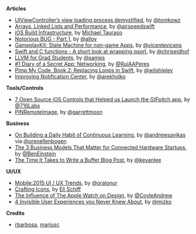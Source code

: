 **Articles**

* [UIViewController’s view loading process demystified](http://szulctomasz.com/ios-uiviewcontrollers-view-loading-process-demystified/), by [@tomkowz](https://twitter.com/tomkowz)
* [Arrays, Linked Lists and Performance](http://airspeedvelocity.net/2015/08/03/arrays-linked-lists-and-performance/), by [@airspeedswift](https://twitter.com/airspeedswift)
* [iOS Build Infrastructure](https://corner.squareup.com/2015/07/ios-build-infrastructure.html), by [Michael Tauraso](https://twitter.com/mtauraso)
* [Notorious BUG - Part 1](http://artsy.github.io/blog/2015/07/30/Notorious-BUG-Part-1/), by [@alloy](https://twitter.com/alloy)
* [GameplayKit: State Machine for non-game Apps](https://www.invasivecode.com/weblog/gameplaykit-state-machine/), by [@vicentevicens](https://twitter.com/vicentevicens)
* [Swift and C functions - A short look at wrapping qsort](http://chris.eidhof.nl/posts/swift-c-interop.html), by [@chriseidhof](https://twitter.com/chriseidhof)
* [LLVM for Grad Students](http://adriansampson.net/blog/llvm.html), by [@samps](https://twitter.com/samps)
* [\#1 Diary of a Secret App: Networking](http://codeplease.io/2015/08/05/log-of-a-secret-app-1/), by [@RuiAAPeres](https://twitter.com/RuiAAPeres)
* [Pimp My Code, Book 2: Replacing Loops in Swift](http://blog.wilshipley.com/2015/08/pimp-my-code-book-2-eliminating-loops.html), by [@wilshipley](https://twitter.com/wilshipley)
* [Improving Notification Center](http://macoscope.com/blog/improving-notification-center/), by [@arekholko](https://twitter.com/arekholko)

**Tools/Controls**

* [7 Open Source iOS Controls that Helped us Launch the GIFpitch app](https://medium.com/ios-os-x-development/7-open-source-ios-controls-that-helped-us-launch-the-gifpitch-app-c3d6a01bb8b3), by [@716Labs](https://twitter.com/716Labs)
* [PINRemoteImage](https://github.com/pinterest/PINRemoteImage), by [@garrettmoon](https://twitter.com/garrettmoon)



**Business**

* [On Building a Daily Habit of Continuous Learning](https://medium.com/towards-a-remarkable-career/on-building-a-daily-habit-of-continuous-learning-82ef77a8aff9), by [@andrewsavikas](https://twitter.com/andrewsavikas) via [@orenellenbogen](https://twitter.com/orenellenbogen)
* [The 3 Business Models That Matter for Connected Hardware Startups](https://medium.com/bolt-blog/the-3-business-models-that-matter-for-connected-hardware-startups-32fbf59506e5), by [@BenEinstein](https://twitter.com/BenEinstein)
* [The Time It Takes to Write a Buffer Blog Post](https://blog.bufferapp.com/how-to-write-a-blog-post), by [@kevanlee](https://twitter.com/kevanlee)

**UI/UX**

* [Mobile:2015 UI / UX Trends](https://medium.com/interactive-mind/mobile-2015-263ab694e60e), by [@oralonur](https://twitter.com/oralonur)
* [Crafting Icons](http://www.elischiff.com/blog/2015/8/4/crafting-icons), by [Eli Schiff](https://twitter.com/eli_schiff)
* [The Influence of The Apple Watch on Design](https://medium.com/designed-thought/the-apple-watch-s-influence-on-design-230a6a94fb0f), by [@CoyleAndrew](https://twitter.com/CoyleAndrew)
* [4 Invisible User Experiences you Never Knew About](https://medium.com/@mizko/4-invisible-user-experiences-you-d13cc9c3c7ab), by [@mizko](https://twitter.com/mizko)

**Credits**

* [rbarbosa](https://github.com/rbarbosa), [mariusc](https://github.com/mariusc)


